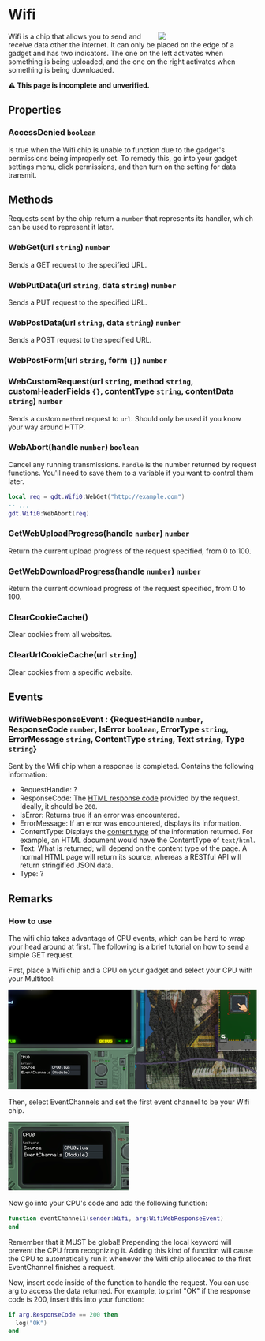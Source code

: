 # Wifi
<img src="https://docs.retrogadgets.game/api/modules/Wifi.png" width="200" align="right">

Wifi is a chip that allows you to send and receive data other the internet. It can only be placed on the edge of a gadget and has two indicators. The one on the left activates when something is being uploaded, and the one on the right activates when something is being downloaded.

**⚠️ This page is incomplete and unverified.**

## Properties

### AccessDenied `boolean`
Is true when the Wifi chip is unable to function due to the gadget's permissions being improperly set. To remedy this, go into your gadget settings menu, click permissions, and then turn on the setting for data transmit.

## Methods
Requests sent by the chip return a `number` that represents its handler, which can be used to represent it later.

### WebGet(url `string`) `number`
Sends a GET request to the specified URL.

### WebPutData(url `string`, data `string`) `number`
Sends a PUT request to the specified URL.

### WebPostData(url `string`, data `string`) `number`
Sends a POST request to the specified URL.

### WebPostForm(url `string`, form `{}`) `number`

### WebCustomRequest(url `string`, method `string`, customHeaderFields `{}`, contentType `string`, contentData `string`) `number`
Sends a custom `method` request to `url`. Should only be used if you know your way around HTTP.

### WebAbort(handle `number`) `boolean`
Cancel any running transmissions. `handle` is the number returned by request functions. You'll need to save them to a variable if you want to control them later.

```lua
local req = gdt.Wifi0:WebGet("http://example.com")
-- ...
gdt.Wifi0:WebAbort(req)
```

### GetWebUploadProgress(handle `number`) `number`
Return the current upload progress of the request specified, from 0 to 100.

### GetWebDownloadProgress(handle `number`) `number`
Return the current download progress of the request specified, from 0 to 100.

### ClearCookieCache()
Clear cookies from all websites.

### ClearUrlCookieCache(url `string`)
Clear cookies from a specific website.

## Events

### WifiWebResponseEvent : {RequestHandle `number`, ResponseCode `number`, IsError `boolean`, ErrorType `string`, ErrorMessage `string`, ContentType `string`, Text `string`, Type `string`}
Sent by the Wifi chip when a response is completed. Contains the following information:

- RequestHandle: ?
- ResponseCode: The [HTML response code](https://developer.mozilla.org/en-US/docs/Web/HTTP/Status) provided by the request. Ideally, it should be `200`.
- IsError: Returns true if an error was encountered.
- ErrorMessage: If an error was encountered, displays its information.
- ContentType: Displays the [content type](https://developer.mozilla.org/en-US/docs/Web/HTTP/Headers/Content-Type) of the information returned. For example, an HTML document would have the ContentType of `text/html`.
- Text: What is returned; will depend on the content type of the page. A normal HTML page will return its source, whereas a RESTful API will return stringified JSON data.
- Type: ?

## Remarks

### How to use
The wifi chip takes advantage of CPU events, which can be hard to wrap your head around at first. The following is a brief tutorial on how to send a simple GET request.

First, place a Wifi chip and a CPU on your gadget and select your CPU with your Multitool:

![Selecting the CPU](../../../assets/docs/Wifi/SelectCPU.png)

Then, select EventChannels and set the first event channel to be your Wifi chip.

![Setting the event channel](../../../assets/docs/Wifi/EventChannel.gif)

Now go into your CPU's code and add the following function:

```lua
function eventChannel1(sender:Wifi, arg:WifiWebResponseEvent)
end
```

Remember that it MUST be global! Prepending the local keyword will prevent the CPU from recognizing it. Adding this kind of function will cause the CPU to automatically run it whenever the Wifi chip allocated to the first EventChannel finishes a request.

Now, insert code inside of the function to handle the request. You can use arg to access the data returned. For example, to print "OK" if the response code is 200, insert this into your function:

```lua
if arg.ResponseCode == 200 then
  log("OK")
end
```